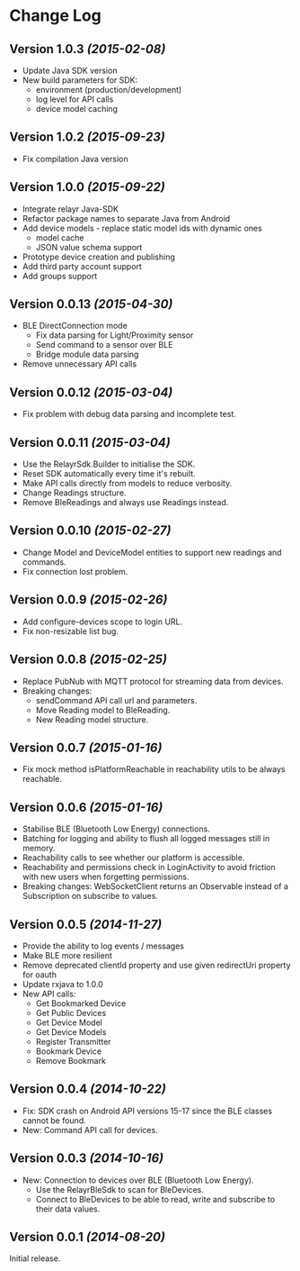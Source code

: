 Change Log
==========

Version 1.0.3 *(2015-02-08)*
----------------------------
* Update Java SDK version
* New build parameters for SDK: 
   * environment (production/development)
   * log level for API calls
   * device model caching


Version 1.0.2 *(2015-09-23)*
----------------------------
* Fix compilation Java version

Version 1.0.0 *(2015-09-22)*
----------------------------
* Integrate relayr Java-SDK
* Refactor package names to separate Java from Android
* Add device models - replace static model ids with dynamic ones
   * model cache
   * JSON value schema support
* Prototype device creation and publishing
* Add third party account support
* Add groups support

Version 0.0.13 *(2015-04-30)*
----------------------------
 * BLE DirectConnection mode
   * Fix data parsing for Light/Proximity sensor
   * Send command to a sensor over BLE
   * Bridge module data parsing
 * Remove unnecessary API calls

Version 0.0.12 *(2015-03-04)*
----------------------------
 * Fix problem with debug data parsing and incomplete test.

Version 0.0.11 *(2015-03-04)*
----------------------------
 * Use the RelayrSdk.Builder to initialise the SDK.
 * Reset SDK automatically every time it's rebuilt.
 * Make API calls directly from models to reduce verbosity.
 * Change Readings structure.
 * Remove BleReadings and always use Readings instead.

Version 0.0.10 *(2015-02-27)*
----------------------------
 * Change Model and DeviceModel entities to support new readings and commands.
 * Fix connection lost problem.

Version 0.0.9 *(2015-02-26)*
----------------------------
 * Add configure-devices scope to login URL.
 * Fix non-resizable list bug.

Version 0.0.8 *(2015-02-25)*
----------------------------
 * Replace PubNub with MQTT protocol for streaming data from devices. 
 * Breaking changes: 
    * sendCommand API call url and parameters.
    * Move Reading model to BleReading.
    * New Reading model structure.
 
Version 0.0.7 *(2015-01-16)*
----------------------------
 * Fix mock method isPlatformReachable in reachability utils to be always reachable.

Version 0.0.6 *(2015-01-16)*
----------------------------
 * Stabilise BLE (Bluetooth Low Energy) connections.
 * Batching for logging and ability to flush all logged messages still in memory.
 * Reachability calls to see whether our platform is accessible.
 * Reachability and permissions check in LoginActivity to avoid friction with new users when 
   forgetting permissions.
 * Breaking changes: WebSocketClient returns an Observable instead of a Subscription on subscribe 
   to values.

Version 0.0.5 *(2014-11-27)*
----------------------------
 * Provide the ability to log events / messages
 * Make BLE more resilient
 * Remove deprecated clientId property and use given redirectUri property for oauth
 * Update rxjava to 1.0.0
 * New API calls:
    * Get Bookmarked Device
    * Get Public Devices
    * Get Device Model
    * Get Device Models
    * Register Transmitter
    * Bookmark Device
    * Remove Bookmark

Version 0.0.4 *(2014-10-22)*
----------------------------
 * Fix: SDK crash on Android API versions 15-17 since the BLE classes cannot be found.
 * New: Command API call for devices.

Version 0.0.3 *(2014-10-16)*
----------------------------
 * New: Connection to devices over BLE (Bluetooth Low Energy).
   * Use the RelayrBleSdk to scan for BleDevices.
   * Connect to BleDevices to be able to read, write and subscribe to their data values.

Version 0.0.1 *(2014-08-20)*
----------------------------
Initial release.